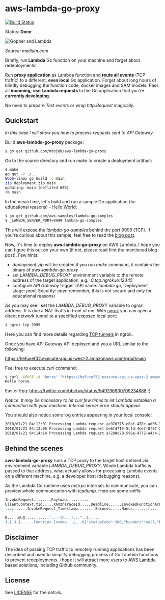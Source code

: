# aws-lambda-go-proxy

[![Build Status](https://travis-ci.org/mtojek/aws-lambda-go-proxy.svg?branch=master)](https://travis-ci.org/mtojek/aws-lambda-go-proxy)

Status: **Done**

![Gopher and Lambda](https://cdn-images-1.medium.com/max/400/1*SncdHqDPypbypdx2QmP6iQ.jpeg)

*Source: medium.com*


Briefly, run **Lambda** Go function on your machine and forget about redeployments!

Run **proxy application** as Lambda function and **route all events** (TCP traffic) to a different, **even local** Go application. Forget about long hours of blindly debugging the function code, docker images and SAM models. Pass all **incoming, real Lambda requests** to the Go application that you're **currently developing**.

No need to prepare *Test events* or wrap *http.Request* magically. 

## Quickstart

*In this case I will show you how to process requests sent to API Gateway.*

Build **aws-lambda-go-proxy** package:

```bash
$ go get github.com/mtojek/aws-lambda-go-proxy
```

Go to the source directory and run *make* to create a deployment artifact:

```bash
$ make
go get -v ./...
GOOS=linux go build -o main
zip deployment.zip main
updating: main (deflated 65%)
rm main
```

In the mean time, let's build and run a sample Go application (for educational reasons) - [Hello World](https://github.com/aws-samples/lambda-go-samples/blob/master/main.go):

```bash
$ go get github.com/aws-samples/lambda-go-samples
$ _LAMBDA_SERVER_PORT=9999 lambda-go-samples
```

This will expose the *lambda-go-samples* behind the port 9999 (TCP). If you're curious about this sample, feel free to read the [blog post](https://aws.amazon.com/blogs/compute/announcing-go-support-for-aws-lambda/).

Now, it's time to deploy **aws-lambda-go-proxy** on AWS Lambda. I hope you can figure this out on your own (if not, please read first the mentioned blog post). Few hints:

* *deployment.zip* will be created if you run *make* command, it contains the binary of *aws-lambda-go-proxy*
* set *LAMBDA_DEBUG_PROXY* environment variable to the remote address of the target application, e.g.: *0.tcp.ngrok.io:12345*
* configure *API Gateway* trigger (API name: *lambda-go*, Deployment stage: *prod*, Security: *open* remember, this is not secure and only for educational reasons)

As you may see I set the *LAMBDA_DEBUG_PROXY* variable to *ngrok* address. It is due a NAT that's in front of me. With [ngrok](https://ngrok.com/) you can open a direct network tunnel to a specified exposed local port:

```bash
$ ngrok tcp 9999
```

Here you can find more details regarding [TCP tunnels](https://ngrok.com/docs#tcp) in ngrok.

Once you have API Gateway API deployed and you a URL similar to the following:

https://hefunef32.execute-api.us-west-2.amazonaws.com/prod/main

Feel free to execute *curl* command:

```bash
$ curl -XPOST -d "horse" "https://hefunef32.execute-api.us-west-2.amazonaws.com/prod/main"
Hello horse
```

Easter Egg: https://twitter.com/bbctwo/status/549296800709234688 :)

*Notice: It may be necessary to hit curl few times to let Lambda establish a connection with your machine. Internal server error should appear.*

You should also notice some log entries appearing in your local console:

```bash
2018/01/21 04:12:01 Processing Lambda request ae976f75-e0af-478c-ad06-3d460fe1881d
2018/01/21 04:12:05 Processing Lambda request be6fd715-5cfd-4ee7-8f67-2a20c0a98af2
2018/01/21 04:14:14 Processing Lambda request a7288c78-596e-4772-a4c4-2d1dc9622410
```

## Behind the scenes

**aws-lambda-go-proxy** runs a TCP proxy to the target host defined via environment variable *LAMBDA_DEBUG_PROXY*. Whole Lambda traffic is passed to that address, what actually allows for processing Lambda events on a different machine, e.g. a developer host (debugging reasons).

As the Lambda Go runtime uses *net/rpc* internals to communicate, you can preview whole communication with *tcpdump*. Here are some sniffs:

```bash
InvokeRequest........Payload..........
ClientContext.tId.....XAmznTraceId.....Deadline......InvokedFunctionArn.....CognitoIdentityId.....CognitoIdentityPoolId....
...;......InvokeRequest_Timestamp........Seconds.....Nanos.......[......{"resource":"/main","path":"/main","httpMethod":"POST","headers":{"Accept":"*/*","CloudFront-Forwarded-Proto":"https","CloudFront-Is-Desktop-Viewer":"true","CloudFront-Is-Mobile-Viewer":"false","CloudFront-Is-SmartTV-Viewer":"false","CloudFront-Is-Tablet-Viewer":"false","CloudFront-Viewer-Country":"PL","Content-Type":"application/x-www-form-urlencoded","Host":"<redacted>.execute-api.us-west-2.amazonaws.com","User-Agent":"curl/7.30.0","Via":"1.1 <redacted>.cloudfront.net (CloudFront)","X-Amz-Cf-Id":"<redacted>","X-Amzn-Trace-Id":"<redacted>","X-Forwarded-For":"<redacted>","X-Forwarded-Port":"443","X-Forwarded-Proto":"https"},"queryStringParameters":null,"pathParameters":null,"stageVariables":null,"requestContext":{"requestTime":"<redacted>","path":"/prod/main","accountId":"<redacted>","protocol":"HTTP/1.1","resourceId":"<redacted>","stage":"prod","requestTimeEpoch":<redacted>,"requestId":"<redacted>","identity":{"cognitoIdentityPoolId":null,"accountId":null,"cognitoIdentityId":null,"caller":null,"sourceIp":"<redacted>","accessKey":null,"cognitoAuthenticationType":null,"cognitoAuthenticationProvider":null,"userArn":null,"userAgent":"curl/7.30.0","user":null},"resourcePath":"/main","httpMethod":"POST","apiId":"<redacted>"},"body":"horse","isBase64Encoded":false}.$<redacted>.JRoot=<redacted>;Sampled=0.....@>..?]....3arn:aws:lambda:us-west-2:<redacted>:function:main.
```

```bash
E.....@.@...........'...-\h...!..."..{.....
J.|.J.|......Function.Invoke...;...6{"statusCode":200,"headers":null,"body":"Hello horse"}
```

## Disclaimer

The idea of passing TCP traffic to remotely running applications has been described and used to simplify debugging process of Go Lambda functions to prevent redeployments. I hope it will attract more users to [AWS Lambda](https://aws.amazon.com/lambda/) based solutions, including Github community.

## License

See [LICENSE](LICENSE) for the details.
